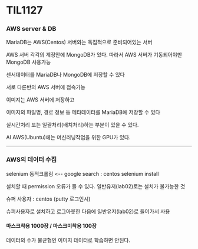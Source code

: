 # TIL1127

### AWS server & DB

MariaDB는 AWS(Centos) 서버와는  독집적으로 준비되어있는 서버 

AWS 서버 각각의 계정안에 MongoDB가 있다. 따라서 AWS 서버가 기동되어야만 MongoDB 사용가능

센서데이터를 MariaDB나 MongoDB에 저장할 수 있다

서로 다른반의 AWS 서버에 접속가능



이미지는 AWS 서버에 저장하고

이미지의 파일명, 경로 정보 등 메타데이터를 MariaDB에 저장할 수 있다



실시간처리 또는 일괄처리(배치처리)하는 부분이 있을 수 있다.

AI AWS(Ubuntu)에는 머신러닝작업을 위한 GPU가 있다.



---



### AWS의 데이터 수집

selenium 동적크롤링 <-- google search : centos selenium install

설치할 때 permission 오류가 뜰 수 있다. 일반유저(lab02)로는 설치가 불가능한 것

슈퍼 사용자 : centos (putty 로그인시)

슈퍼사용자로 설치하고 로그아웃한 다음에 일반유저(lab02)로 들어가서 사용 



#### 마스크착용 1000장 / 마스크미착용 100장 

데이터의 수가 불균형인 이미지 데이터로 학습하면 안된다.


